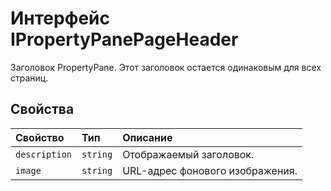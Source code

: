 # <a name="ipropertypanepageheader-interface"></a>Интерфейс IPropertyPanePageHeader







Заголовок PropertyPane. Этот заголовок остается одинаковым для всех страниц.




## <a name="properties"></a>Свойства

| Свойство     | Тип   | Описание|
|:-------------|:-------|:-----------|
|`description`      | `string` | Отображаемый заголовок. |
|`image`      | `string` | URL-адрес фонового изображения. |






